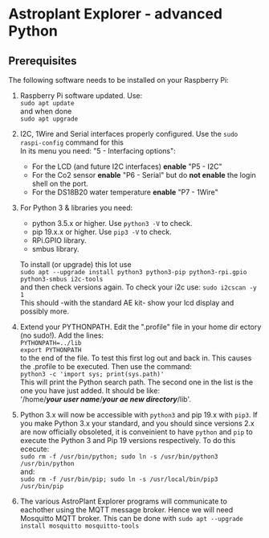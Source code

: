 Astroplant Explorer - advanced Python
=====================================
Prerequisites
-------------

The following software needs to be installed on your Raspberry Pi:

1. Raspberry Pi software updated. Use:<br/>`sudo apt update`<br/>and when done<br/>`sudo apt upgrade`
1. I2C, 1Wire and Serial interfaces properly configured. Use the `sudo raspi-config` command for this<br/>In its menu you need: "5 - Interfacing options":
   * For the LCD (and future I2C interfaces) **enable** "P5 - I2C"
   * For the Co2 sensor **enable** "P6 - Serial" but do **not enable** the login shell on the port.
   * For the DS18B20 water temperature **enable** "P7 - 1Wire"

1. For Python 3 & libraries you need:
   * python 3.5.x or higher. Use `python3 -V` to check.
   * pip 19.x.x or higher. Use `pip3 -V` to check.
   * RPi.GPIO library.
   * smbus library.

   To install (or upgrade) this lot use <br/>`sudo apt --upgrade install python3 python3-pip python3-rpi.gpio python3-smbus i2c-tools`<br/>and then check versions again.
   To check your i2c use: `sudo i2cscan -y 1`<br/>This should -with the standard AE kit- show your lcd display and possibly more.

1. Extend your PYTHONPATH. Edit the ".profile" file in your home dir
ectory (no sudo!). Add the lines:<br/>
    `PYTHONPATH=../lib`
    <br/>
    `export PYTHONPATH`
  <br/>to the end of the file. To test this first log out and back in. This causes the .profile to be executed. Then use the command:<br/>
  `python3 -c 'import sys; print(sys.path)'`<br/>
This will print the Python search path. The second one in the list is the one you have just added. It should be like:<br/>'/home/**_your user name_**/**_your ae new directory_**/lib'.

1. Python 3.x will now be accessible with `python3` and pip 19.x with `pip3`.  If you make Python 3.x your standard, and you should since versions 2.x are now officially obsoleted, it is conveinient to have `python` and `pip` to execute the Python 3 and Pip 19 versions respectively.  To do this ececute:<br/>
`sudo rm -f /usr/bin/python; sudo ln -s /usr/bin/python3 /usr/bin/python`
<br/>and:<br/>
`sudo rm -f /usr/bin/pip; sudo ln -s /usr/local/bin/pip3 /usr/bin/pip`

1. The various AstroPlant Explorer programs will communicate to eachother using the MQTT message broker. Hence we will need Mosquitto MQTT broker. This can be done with `sudo apt --upgrade install mosquitto mosquitto-tools`

